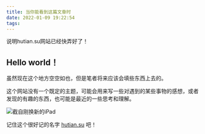 ```yaml
---
title: 当你能看到这篇文章时
date: 2022-01-09 19:22:54
tags:
---
```


说明hutian.su网站已经快弄好了！

## Hello world！

虽然现在这个地方空空如也，但是笔者将来应该会填些东西上去的。
<!--more-->

这个网站没有一个既定的主题，可能会用来写一些对遇到的某些事物的感想，或者发现的有趣的东西，也可能是最近的一些思考和理解。

![截自刚换新的iPad](https://s2.loli.net/2022/01/10/lLTVzny2YJhFMN7.png)

记住这个很好记的名字 [hutian.su](http://hutian.su) 吧！

